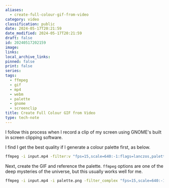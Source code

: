```yaml
---
aliases:
  - create-full-colour-gif-from-video
category: video
classification: public
date: 2024-05-17T20:21:59
date_modified: 2024-05-17T20:21:59
draft: false
id: 20240517202159
image: 
links: 
local_archive_links: 
pinned: false
print: false
series: 
tags:
  - ffmpeg
  - gif
  - mp4
  - webm
  - palette
  - gnome
  - screenclip
title: Create Full Colour GIF from Video
type: tech-note
---
```


I follow this process when I record a clip of my screen using GNOME's built in screen clipping software.

I find I get the best quality if I generate a colour palette first, as below.

```sh
ffmpeg -i input.mp4 -filter:v "fps=15,scale=640:-1:flags=lanczos,palettegen" palette.png
```

Next, create the GIF and reference the palette. `ffmpeg` options are one of the deep mysteries of the universe, but this usually works well for me.

```sh
ffmpeg -i input.mp4 -i palette.png -filter_complex "fps=15,scale=640:-1:flags=lanczos[x];[x][1:v]paletteuse" -quality:v 3 output.gif
```
